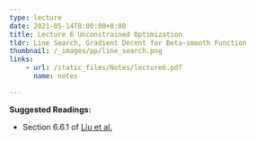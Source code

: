 ```yaml
---
type: lecture
date: 2021-05-14T8:00:00+8:00
title: Lecture 6 Unconstrained Optimization 
tldr: Line Search, Gradient Decent for Beta-smooth Function  
thumbnail: /_images/pp/line_search.png
links: 
    - url: /static_files/Notes/lecture6.pdf
      name: notes

---
```

**Suggested Readings:**

- Section 6.6.1 of [Liu et al.](http://bicmr.pku.edu.cn/~wenzw/optbook/opt1.pdf)


